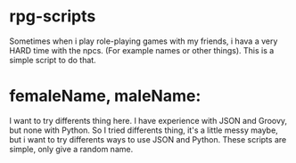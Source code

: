 # rpg-scripts
Sometimes when i play role-playing games with my friends, i hava a very HARD time with the npcs. (For example names or other things). This is a simple script to do that. 

# femaleName, maleName:
I want to try differents thing here. I have experience with JSON and Groovy, but none with Python. So I tried differents thing, it's a little messy maybe, but i want to try differents ways to use JSON and Python.
These scripts are simple, only give a random name.